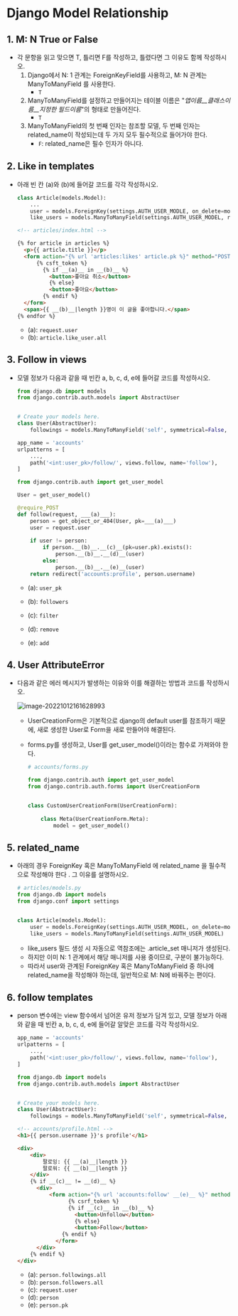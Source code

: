 # Django Model Relationship

## 1. M: N True or False

- 각 문항을 읽고 맞으면 T, 틀리면 F를 작성하고, 틀렸다면 그 이유도 함께 작성하시오.
  1. Django에서 N: 1 관계는 ForeignKeyField를 사용하고, M: N 관계는 ManyToManyField 를 사용한다.
     - `T`
  2. ManyToManyField를 설정하고 만들어지는 테이블 이름은 "_앱이름__클래스이름__지정한 필드이름_"의 형태로 만들어진다.
     - `T`
  3. ManyToManyField의 첫 번째 인자는 참조할 모델, 두 번째 인자는 related_name이 작성되는데 두 가지 모두 필수적으로 들어가야 한다.
     - `F`: related_name은 필수 인자가 아니다.



## 2. Like in templates

- 아래 빈 칸 (a)와 (b)에 들어갈 코드를 각각 작성하시오.

  ```python
  class Article(models.Model):
      ...
      user = models.ForeignKey(settings.AUTH_USER_MODLE, on_delete=models.CASCADE)
      like_users = models.ManyToManyField(settings.AUTH_USER_MODEL, related_name='like_articles')
  ```

  ```html
  <!-- articles/index.html -->
  
  {% for article in articles %}
  	<p>{{ article.title }}</p>
  	<form action="{% url 'articles:likes' article.pk %}" method="POST">
      	{% csft_token %}
          {% if __(a)__ in __(b)__ %}
          	<button>좋아요 취소</button>
         	{% else}
          	<button>좋아요</button>
          {% endif %}
  	</form>
  	<span>{{ __(b)__|length }}명이 이 글을 좋아합니다.</span>
  {% endfor %}
  ```

  - (a): `request.user`
  - (b): `article.like_user.all`



## 3. Follow in views

- 모델 정보가 다음과 같을 때 빈칸 a, b, c, d, e에 들어갈 코드를 작성하시오.

  ```python
  from django.db import models
  from django.contrib.auth.models import AbstractUser
  
  
  # Create your models here.
  class User(AbstractUser):
      followings = models.ManyToManyField('self', symmetrical=False, related_name='followers')
  ```

  ```python
  app_name = 'accounts'
  urlpatterns = [
      ...,
      path('<int:user_pk>/follow/', views.follow, name='follow'),   
  ]
  ```

  ```python
  from django.contrib.auth import get_user_model
  
  User = get_user_model()
  
  @require_POST
  def follow(request, ___(a)___):
      person = get_object_or_404(User, pk=___(a)___)
      user = request.user
      
      if user != person:
          if person.__(b)__.__(c)__(pk=user.pk).exists():
              person.__(b)__.__(d)__(user)
          else:
              person.__(b)__.__(e)__(user)
      return redirect('accounts:profile', person.username)
  ```

  - (a): `user_pk`

  - (b): `followers`
  - (c): `filter`
  - (d): `remove`
  - (e): `add`



## 4. User AttributeError

- 다음과 같은 에러 메시지가 발생하는 이유와 이를 해결하는 방법과 코드를 작성하시오.

  ![image-20221012161628993](C:\Users\wnsvy7203\AppData\Roaming\Typora\typora-user-images\image-20221012161628993.png)

  - UserCreationForm은 기본적으로 django의 default user를 참조하기 때문에, 새로 생성한 User로 Form을 새로 만들어야 해결된다.

  - forms.py를 생성하고, User를 get_user_model()이라는 함수로 가져와야 한다.

    ```python
    # accounts/forms.py
    
    from django.contrib.auth import get_user_model
    from django.contrib.auth.forms import UserCreationForm
    
    
    class CustomUserCreationForm(UserCreationForm):
        
        class Meta(UserCreationForm.Meta):
            model = get_user_model()
    ```



## 5. related_name

- 아래의 경우 ForeignKey 혹은 ManyToManyField 에 related_name 을 필수적으로 작성해야 한다 . 그 이유를 설명하시오.

  ```python
  # articles/models.py
  from django.db import models
  from django.conf import settings
  
  
  class Article(models.Model):
      user = models.ForeignKey(settings.AUTH_USER_MODEL, on_delete=models.CASCADE)
      like_users = models.ManyToManyField(settings.AUTH_USER_MODEL)
  ```

  - like_users 필드 생성 시 자동으로 역참조에는 .article_set 매니저가 생성된다.
  - 하지만 이미 N: 1 관계에서 해당 매니저를 사용 중이므로, 구분이 불가능하다.
  - 따라서 user와 관계된 ForeignKey 혹은 ManyToManyField 중 하나에 related_name을 작성해야 하는데, 일반적으로 M: N에 바꿔주는 편이다.



## 6. follow templates

- person 변수에는 view 함수에서 넘어온 유저 정보가 담겨 있고, 모델 정보가 아래와 같을 때 빈칸 a, b, c, d, e에 들어갈 알맞은 코드를 각각 작성하시오.

  ```python
  app_name = 'accounts'
  urlpatterns = [
      ...,
      path('<int:user_pk>/follow/', views.follow, name='follow'),
  ]
  ```

  ```python
  from django.db import models
  from django.contrib.auth.models import AbstractUser
  
  
  # Create your models here.
  class User(AbstractUser):
      followings = models.ManyToManyField('self', symmetrical=False, related_name='followers')
  ```

  ```html
  <!-- accounts/profile.html -->
  <h1>{{ person.username }}'s profile'</h1>
  
  <div>
      <div>
          팔로잉: {{ __(a)__|length }}
          팔로워: {{ __(b)__|length }}
      </div>
      {% if __(c)__ != __(d)__ %}
      	<div>
          	<form action="{% url 'accounts:follow' __(e)__ %}" method="POST">
                  {% csrf_token %}
                  {% if __(c)__ in __(b)__ %}
          			<button>Unfollow</button>
         			{% else}
          			<button>Follow</button>
          		{% endif %}
              </form>
      	</div>
      {% endif %}
  </div>
  ```

  - (a): `person.followings.all`
  - (b): `person.followers.all`
  - (c): `request.user`
  - (d): `person`
  - (e): `person.pk`


